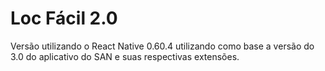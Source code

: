 # Loc Fácil 2.0

Versão utilizando o React Native 0.60.4 utilizando como base a versão do 3.0 do aplicativo do SAN e suas respectivas extensões.
